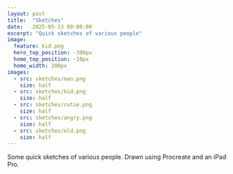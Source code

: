 ```yaml
---
layout: post
title:  "Sketches"
date:   2025-05-13 00:00:00
excerpt: "Quick sketches of various people"
image:
  feature: kid.png
  hero_top_position: -300px
  home_top_position: -10px
  home_width: 200px
images:
  - src: sketches/man.png
    size: half
  - src: sketches/kid.png
    size: half
  - src: sketches/cutie.png
    size: half
  - src: sketches/angry.png
    size: half
  - src: sketches/old.png
    size: half
---
```


Some quick sketches of various people. Drawn using Procreate and an iPad Pro.
